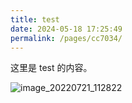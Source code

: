 ```yaml
---
title: test
date: 2024-05-18 17:25:49
permalink: /pages/cc7034/
---
```


这里是 test 的内容。

![image_20220721_112822](https://cdn.jsdelivr.net/gh/eryajf/tu/img/image_20220721_112822.jpeg)
